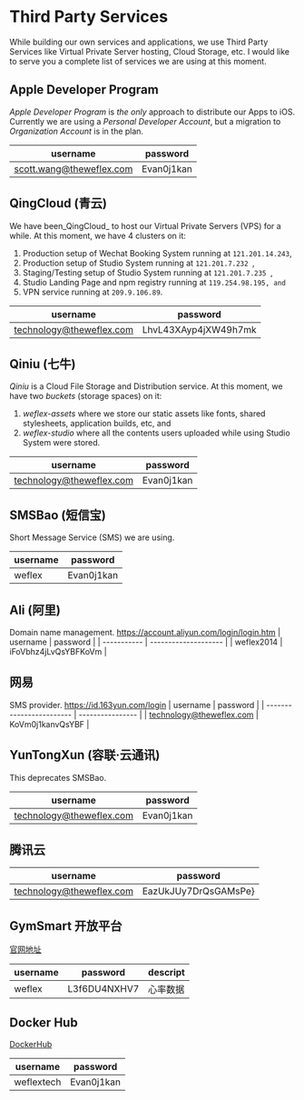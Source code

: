 # Third Party Services

While building our own services and applications, we use Third Party Services  like Virtual Private Server hosting, Cloud Storage, etc. I would like to serve you a complete list of services we are using at this moment.


## Apple Developer Program

_Apple Developer Program_ is _the only_ approach to distribute our Apps to iOS. Currently we are using a _Personal Developer Account_, but a migration to _Organization Account_ is in the plan.

| username                 | password   |
| ------------------------ | ---------- |
| scott.wang@theweflex.com | Evan0j1kan |


## QingCloud (青云)

We have been_QingCloud_ to host our Virtual Private Servers (VPS) for a while. At this moment, we have 4 clusters on it:

1. Production setup  of Wechat Booking System running at `121.201.14.243`,
2. Production setup of Studio System running at `121.201.7.232 `,
3. Staging/Testing setup of Studio System running at `121.201.7.235 `,
4. Studio Landing Page and npm registry running at `119.254.98.195, and`
5. VPN service running at `209.9.106.89`.

| username                 | password             |
| ------------------------ | -------------------- |
| technology@theweflex.com | LhvL43XAyp4jXW49h7mk |


## Qiniu (七牛)

_Qiniu_ is a Cloud File Storage and Distribution service. At this moment, we have two _buckets_ (storage spaces) on it: 

1. _weflex-assets_ where we store our static assets like fonts, shared stylesheets, application builds, etc, and
2. _weflex-studio_ where all the contents users uploaded while using Studio System were stored.

| username                 | password   |
| ------------------------ | ---------- |
| technology@theweflex.com | Evan0j1kan |


## SMSBao (短信宝)

Short Message Service (SMS) we are using.

| username | password   |
| -------- | ---------- |
| weflex   | Evan0j1kan |


## Ali (阿里)
Domain name management.
https://account.aliyun.com/login/login.htm
| username    | password             |
| ----------- | -------------------- |
| weflex2014  | iFoVbhz4jLvQsYBFKoVm |



## 网易
SMS provider.
https://id.163yun.com/login
| username                 | password         |
| ------------------------ | ---------------- |
| technology@theweflex.com | KoVm0j1kanvQsYBF |


## YunTongXun (容联·云通讯)

This deprecates SMSBao.

| username                 | password   |
| ------------------------ | ---------- |
| technology@theweflex.com | Evan0j1kan |

## 腾讯云

| username                 | password             |
| ------------------------ | ---------------------|
| technology@theweflex.com | EazUkJUy7DrQsGAMsPe} |

## GymSmart 开放平台
[官网地址](http://open.gymsmart.cn/api/#/index)

| username   | password     | descript  |
| ---------- | ------------ | --------- |
| weflex     | L3f6DU4NXHV7 | 心率数据    |

## Docker Hub
[DockerHub](https://hub.docker.com)

| username   | password     |
| ---------- | ------------ |
| weflextech | Evan0j1kan   |

